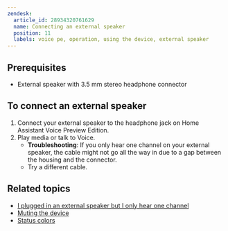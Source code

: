 ```yaml
---
zendesk:
  article_id: 28934320761629
  name: Connecting an external speaker
  position: 11
  labels: voice pe, operation, using the device, external speaker
---
```


## Prerequisites

- External speaker with 3.5 mm stereo headphone connector

## To connect an external speaker

1. Connect your external speaker to the headphone jack on Home Assistant Voice Preview Edition.
2. Play media or talk to Voice.
   - **Troubleshooting**: If you only hear one channel on your external speaker, the cable might not go all the way in due to a gap between the housing and the connector.
   - Try a different cable.

## Related topics

- [I plugged in an external speaker but I only hear one channel](/hc/en-us/articles/25800521996829)
- [Muting the device](/hc/en-us/articles/25774403768477)
- [Status colors](/hc/en-us/articles/25764604971421)